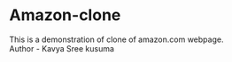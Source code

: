 # Amazon-clone

This is a demonstration of clone of amazon.com webpage.
<br>
Author - Kavya Sree kusuma
